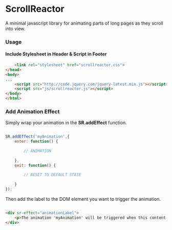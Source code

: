 ScrollReactor
=============

A minimal javascript library for animating parts of long pages as they scroll into view.

### Usage

#### Include Stylesheet in Header & Script in Footer
```html
	<link rel="stylesheet" href="scrollreactor.css">
</head>
<body>
...
	<script src="http://code.jquery.com/jquery-latest.min.js"></script>
	<script src="js/scrollreactor.js"></script>
</body>
</html>
```

### Add Animation Effect

Simply wrap your animation in the **SR.addEffect** function.

```javascript

SR.addEffect('myAnimation',{
	enter: function() {
		
		// ANIMATION
		
	},
	exit: function() {
		
		// RESET TO DEFAULT STATE
	
	}
});


```

Then add the label to the DOM element you want to trigger the animation.

```html

<div sr-effect="animationLabel">
	<p>The animation 'myAnimation' will be triggered when this content enters the viewport.</p>
</div>

```
